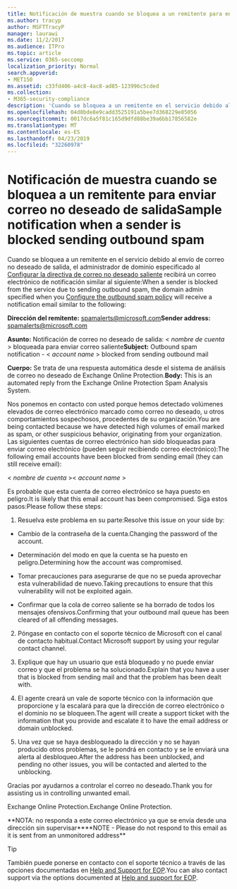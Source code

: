 ```yaml
---
title: Notificación de muestra cuando se bloquea a un remitente para enviar correo no deseado de salida
ms.author: tracyp
author: MSFTTracyP
manager: laurawi
ms.date: 11/2/2017
ms.audience: ITPro
ms.topic: article
ms.service: O365-seccomp
localization_priority: Normal
search.appverid:
- MET150
ms.assetid: c33fd406-a4c8-4ac8-ad85-123996c5cded
ms.collection:
- M365-security-compliance
description: 'Cuando se bloquea a un remitente en el servicio debido al envío de correo no deseado de salida, el administrador de dominio especificado al Configurar la directiva de correo no deseado saliente recibirá un correo electrónico de notificación similar al siguiente:'
ms.openlocfilehash: 04d8bde8e9cadd3525191a5bee7d368229e85056
ms.sourcegitcommit: 0017dc6a5f81c165d9dfd88be39a6bb17856582e
ms.translationtype: MT
ms.contentlocale: es-ES
ms.lasthandoff: 04/23/2019
ms.locfileid: "32260978"
---
```

# <a name="sample-notification-when-a-sender-is-blocked-sending-outbound-spam"></a><span data-ttu-id="1f34d-103">Notificación de muestra cuando se bloquea a un remitente para enviar correo no deseado de salida</span><span class="sxs-lookup"><span data-stu-id="1f34d-103">Sample notification when a sender is blocked sending outbound spam</span></span>

<span data-ttu-id="1f34d-104">Cuando se bloquea a un remitente en el servicio debido al envío de correo no deseado de salida, el administrador de dominio especificado al [Configurar la directiva de correo no deseado saliente](configure-the-outbound-spam-policy.md) recibirá un correo electrónico de notificación similar al siguiente:</span><span class="sxs-lookup"><span data-stu-id="1f34d-104">When a sender is blocked from the service due to sending outbound spam, the domain admin specified when you [Configure the outbound spam policy](configure-the-outbound-spam-policy.md) will receive a notification email similar to the following:</span></span> 
  
 <span data-ttu-id="1f34d-105">**Dirección del remitente:** spamalerts@microsoft.com</span><span class="sxs-lookup"><span data-stu-id="1f34d-105">**Sender address:** spamalerts@microsoft.com</span></span> 
  
 <span data-ttu-id="1f34d-106">**Asunto:** Notificación de correo no deseado de salida: \<  *nombre de cuenta*  \> bloqueada para enviar correo saliente</span><span class="sxs-lookup"><span data-stu-id="1f34d-106">**Subject:** Outbound spam notification - \<  *account name*  \> blocked from sending outbound mail</span></span> 
  
 <span data-ttu-id="1f34d-107">**Cuerpo:** Se trata de una respuesta automática desde el sistema de análisis de correo no deseado de Exchange Online Protection.</span><span class="sxs-lookup"><span data-stu-id="1f34d-107">**Body:** This is an automated reply from the Exchange Online Protection Spam Analysis System.</span></span> 
  
<span data-ttu-id="1f34d-108">Nos ponemos en contacto con usted porque hemos detectado volúmenes elevados de correo electrónico marcado como correo no deseado, u otros comportamientos sospechosos, procedentes de su organización.</span><span class="sxs-lookup"><span data-stu-id="1f34d-108">You are being contacted because we have detected high volumes of email marked as spam, or other suspicious behavior, originating from your organization.</span></span> <span data-ttu-id="1f34d-109">Las siguientes cuentas de correo electrónico han sido bloqueadas para enviar correo electrónico (pueden seguir recibiendo correo electrónico):</span><span class="sxs-lookup"><span data-stu-id="1f34d-109">The following email accounts have been blocked from sending email (they can still receive email):</span></span>
  
<span data-ttu-id="1f34d-110">\< *nombre de cuenta*  \></span><span class="sxs-lookup"><span data-stu-id="1f34d-110">\< *account name*  \></span></span> 
  
<span data-ttu-id="1f34d-111">Es probable que esta cuenta de correo electrónico se haya puesto en peligro.</span><span class="sxs-lookup"><span data-stu-id="1f34d-111">It is likely that this email account has been compromised.</span></span> <span data-ttu-id="1f34d-112">Siga estos pasos:</span><span class="sxs-lookup"><span data-stu-id="1f34d-112">Please follow these steps:</span></span>
  
1. <span data-ttu-id="1f34d-113">Resuelva este problema en su parte:</span><span class="sxs-lookup"><span data-stu-id="1f34d-113">Resolve this issue on your side by:</span></span>
    
  - <span data-ttu-id="1f34d-114">Cambio de la contraseña de la cuenta.</span><span class="sxs-lookup"><span data-stu-id="1f34d-114">Changing the password of the account.</span></span>
    
  - <span data-ttu-id="1f34d-115">Determinación del modo en que la cuenta se ha puesto en peligro.</span><span class="sxs-lookup"><span data-stu-id="1f34d-115">Determining how the account was compromised.</span></span>
    
  - <span data-ttu-id="1f34d-116">Tomar precauciones para asegurarse de que no se pueda aprovechar esta vulnerabilidad de nuevo.</span><span class="sxs-lookup"><span data-stu-id="1f34d-116">Taking precautions to ensure that this vulnerability will not be exploited again.</span></span>
    
  - <span data-ttu-id="1f34d-117">Confirmar que la cola de correo saliente se ha borrado de todos los mensajes ofensivos.</span><span class="sxs-lookup"><span data-stu-id="1f34d-117">Confirming that your outbound mail queue has been cleared of all offending messages.</span></span>
    
2. <span data-ttu-id="1f34d-118">Póngase en contacto con el soporte técnico de Microsoft con el canal de contacto habitual.</span><span class="sxs-lookup"><span data-stu-id="1f34d-118">Contact Microsoft support by using your regular contact channel.</span></span>
    
3. <span data-ttu-id="1f34d-119">Explique que hay un usuario que está bloqueado y no puede enviar correo y que el problema se ha solucionado.</span><span class="sxs-lookup"><span data-stu-id="1f34d-119">Explain that you have a user that is blocked from sending mail and that the problem has been dealt with.</span></span>
    
4. <span data-ttu-id="1f34d-120">El agente creará un vale de soporte técnico con la información que proporcione y la escalará para que la dirección de correo electrónico o el dominio no se bloqueen.</span><span class="sxs-lookup"><span data-stu-id="1f34d-120">The agent will create a support ticket with the information that you provide and escalate it to have the email address or domain unblocked.</span></span>
    
5. <span data-ttu-id="1f34d-121">Una vez que se haya desbloqueado la dirección y no se hayan producido otros problemas, se le pondrá en contacto y se le enviará una alerta al desbloqueo.</span><span class="sxs-lookup"><span data-stu-id="1f34d-121">After the address has been unblocked, and pending no other issues, you will be contacted and alerted to the unblocking.</span></span>
    
<span data-ttu-id="1f34d-122">Gracias por ayudarnos a controlar el correo no deseado.</span><span class="sxs-lookup"><span data-stu-id="1f34d-122">Thank you for assisting us in controlling unwanted email.</span></span>
  
<span data-ttu-id="1f34d-123">Exchange Online Protection.</span><span class="sxs-lookup"><span data-stu-id="1f34d-123">Exchange Online Protection.</span></span>
  
<span data-ttu-id="1f34d-124">\*\*NOTA: no responda a este correo electrónico ya que se envía desde una dirección sin supervisar\*\*</span><span class="sxs-lookup"><span data-stu-id="1f34d-124">\*\*NOTE - Please do not respond to this email as it is sent from an unmonitored address\*\*</span></span>
  
> [!TIP]
> <span data-ttu-id="1f34d-125">También puede ponerse en contacto con el soporte técnico a través de las opciones documentadas en [Help and Support for EOP](eop/help-and-support-for-eop.md).</span><span class="sxs-lookup"><span data-stu-id="1f34d-125">You can also contact support via the options documented at [Help and support for EOP](eop/help-and-support-for-eop.md).</span></span> 
  

